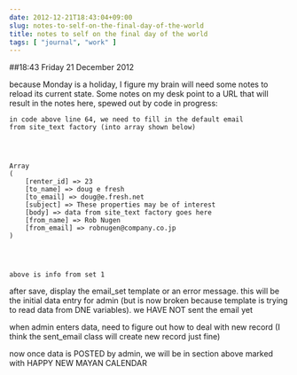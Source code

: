 ```yaml
---
date: 2012-12-21T18:43:04+09:00
slug: notes-to-self-on-the-final-day-of-the-world
title: notes to self on the final day of the world
tags: [ "journal", "work" ]
---
```


##18:43 Friday 21 December 2012

because Monday is a holiday, I figure my brain will need some notes to reload its current state.  Some notes on my desk point to a URL that will result in the notes here, spewed out by code in progress:


    
    in code above line 64, we need to fill in the default email 
    from site_text factory (into array shown below)



    
    Array
    (
        [renter_id] => 23
        [to_name] => doug e fresh
        [to_email] => doug@e.fresh.net
        [subject] => These properties may be of interest
        [body] => data from site_text factory goes here
        [from_name] => Rob Nugen
        [from_email] => robnugen@company.co.jp
    )



    
    above is info from set 1


after save, display the email_set template or an error message. this will be the initial data entry for admin (but is now broken because template is trying to read data from DNE variables). we HAVE NOT sent the email yet

when admin enters data, need to figure out how to deal with new record (I think the sent_email class will create new record just fine)

now once data is POSTED by admin, we will be in section above marked with HAPPY NEW MAYAN CALENDAR
